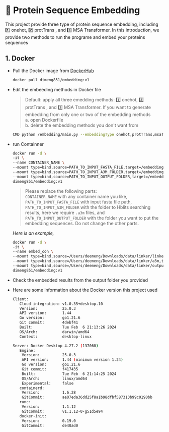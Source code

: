 
[Docker-url]: https://github.com/othneildrew/Best-README-Template/graphs/contributors
# 🫠 Protein Sequence Embedding
This project provide three type of protein sequence embedding, including 1️⃣ onehot, 2️⃣ protTrans , and 3️⃣ MSA Transformer.
In this introduction, we provide two methods to run the programe and embed your proteins sequences
## 1. Docker
* Pull the Docker image from  <a href="https://hub.docker.com/repository/docker/dimeng851/embedding/general">DockerHub</a>

  ```sh
  docker pull dimeng851/embedding:v1
  ```
* Edit the embeeding methods in Docker file
  >Default: apply all three emedding methods: 1️⃣ onehot, 2️⃣ protTrans , and 3️⃣ MSA Transformer. If you want to generate embedding from only one or two of the embedding methods\
  >  a. open Dockerfile\
  >  b. delete the embedding methods you don't want from
    ```sh
    CMD python /embedding/main.py --embeddingType onehot,protTrans,msaTrans
    ```
  
* run Containner
  ```sh
  docker run -d \
  -it \
  --name CONTAINER_NAME \
  --mount type=bind,source=PATH_TO_INPUT_FASTA_FILE,target=/embedding/data/input.fasta \
  --mount type=bind,source=PATH_TO_INPUT_A3M_FOLDER,target=/embedding/data/hmm \
  --mount type=bind,source=PATH_TO_INPUT_OUTPUT_FOLDER,target=/embedding/data/output \
  dimeng851/embedding:v1
  ```
  >Please replace the following parts:\
  >`CONTAINER_NAME` with any container name you like, 
  >`PATH_TO_INPUT_FASTA_FILE` with input fasta file path,
  >`PATH_TO_INPUT_A3M_FOLDER` with the folder to Hblits searching results, here we require `.a3m` files, and
  >`PATH_TO_INPUT_OUTPUT_FOLDER` with the folder you want to put the embedding sequences. Do not change the other parts.
  
  *Here is an example,*
  ```sh
  docker run -d \
  -it \
  --name embed_con \
  --mount type=bind,source=/Users/deemeng/Downloads/data/linker/linker.fasta,target=/embedding/data/input.fasta \
  --mount type=bind,source=/Users/deemeng/Downloads/data/linker/a3m,target=/embedding/data/hmm \
  --mount type=bind,source=/Users/deemeng/Downloads/data/linker/output/embedding,target=/embedding/data/output \
  dimeng851/embedding:v1
  ```
* Check the embedded results from the output folder you provided
* Here are some information about the Docker version this project used
  ```sh
  Client:
     Cloud integration: v1.0.35+desktop.10
     Version:           25.0.3
     API version:       1.44
     Go version:        go1.21.6
     Git commit:        4debf41
     Built:             Tue Feb  6 21:13:26 2024
     OS/Arch:           darwin/amd64
     Context:           desktop-linux

  Server: Docker Desktop 4.27.2 (137060)
     Engine:
      Version:          25.0.3
      API version:      1.44 (minimum version 1.24)
      Go version:       go1.21.6
      Git commit:       f417435
      Built:            Tue Feb  6 21:14:25 2024
      OS/Arch:          linux/amd64
      Experimental:     false
     containerd:
      Version:          1.6.28
      GitCommit:        ae07eda36dd25f8a1b98dfbf587313b99c0190bb
     runc:
      Version:          1.1.12
      GitCommit:        v1.1.12-0-g51d5e94
     docker-init:
      Version:          0.19.0
      GitCommit:        de40ad0
  ```

